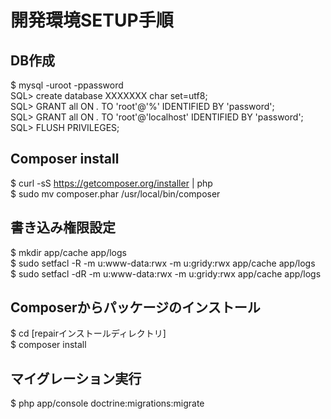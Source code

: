 開発環境SETUP手順
=======

## DB作成
$ mysql -uroot -ppassword  
SQL> create database XXXXXXX char set=utf8;  
SQL> GRANT all ON *.* TO 'root'@'%' IDENTIFIED BY 'password';  
SQL> GRANT all ON *.* TO 'root'@'localhost' IDENTIFIED BY 'password';  
SQL> FLUSH PRIVILEGES;  

## Composer install
$ curl -sS https://getcomposer.org/installer | php  
$ sudo mv composer.phar /usr/local/bin/composer  

## 書き込み権限設定
$ mkdir app/cache app/logs  
$ sudo setfacl -R -m u:www-data:rwx -m u:gridy:rwx app/cache app/logs  
$ sudo setfacl -dR -m u:www-data:rwx -m u:gridy:rwx app/cache app/logs  

## Composerからパッケージのインストール
$ cd [repairインストールディレクトリ]  
$ composer install  

## マイグレーション実行
$ php app/console doctrine:migrations:migrate  

